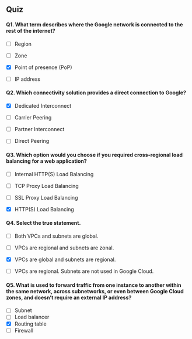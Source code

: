 ## Quiz


#### Q1. What term describes where the Google network is connected to the rest of the internet?

- [ ] Region
- [ ] Zone
- [x] Point of presence (PoP)
- [ ] IP address


#### Q2. Which connectivity solution provides a direct connection to Google?

- [x] Dedicated Interconnect
- [ ] Carrier Peering
- [ ] Partner Interconnect
- [ ] Direct Peering


#### Q3. Which option would you choose if you required cross-regional load balancing for a web application?

- [ ] Internal HTTP(S) Load Balancing
- [ ] TCP Proxy Load Balancing
- [ ] SSL Proxy Load Balancing
- [x] HTTP(S) Load Balancing


#### Q4. Select the true statement.

- [ ] Both VPCs and subnets are global.
- [ ] VPCs are regional and subnets are zonal.
- [x] VPCs are global and subnets are regional.
- [ ] VPCs are regional. Subnets are not used in Google Cloud.


#### Q5. What is used to forward traffic from one instance to another within the same network, across subnetworks, or even between Google Cloud zones, and doesn’t require an external IP address?

- [ ] Subnet
- [ ] Load balancer
- [x] Routing table
- [ ] Firewall
